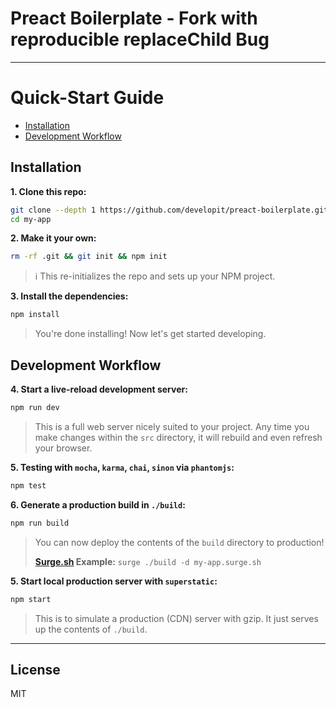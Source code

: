 # Preact Boilerplate - Fork with reproducible replaceChild Bug  

---

# Quick-Start Guide

- [Installation](#installation)
- [Development Workflow](#development-workflow)

## Installation

**1. Clone this repo:**

```sh
git clone --depth 1 https://github.com/developit/preact-boilerplate.git my-app
cd my-app
```


**2. Make it your own:**

```sh
rm -rf .git && git init && npm init
```

> :information_source: This re-initializes the repo and sets up your NPM project.


**3. Install the dependencies:**

```sh
npm install
```

> You're done installing! Now let's get started developing.



## Development Workflow


**4. Start a live-reload development server:**

```sh
npm run dev
```

> This is a full web server nicely suited to your project. Any time you make changes within the `src` directory, it will rebuild and even refresh your browser.

**5. Testing with `mocha`, `karma`, `chai`, `sinon` via `phantomjs`:**

```sh
npm test
```

**6. Generate a production build in `./build`:**

```sh
npm run build
```

> You can now deploy the contents of the `build` directory to production!
>
> **[Surge.sh](https://surge.sh) Example:** `surge ./build -d my-app.surge.sh`


**5. Start local production server with `superstatic`:**

```sh
npm start
```

> This is to simulate a production (CDN) server with gzip. It just serves up the contents of `./build`.

---

## License

MIT


[Preact]: https://developit.github.io/preact
[webpack]: https://webpack.github.io
